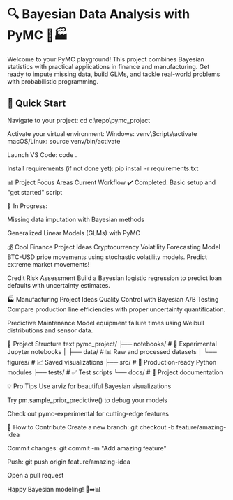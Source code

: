 # 🔍 Bayesian Data Analysis with PyMC 🏦🏭

Welcome to your PyMC playground! This project combines Bayesian statistics with practical applications in finance and manufacturing. Get ready to impute missing data, build GLMs, and tackle real-world problems with probabilistic programming.

## 🚀 Quick Start

Navigate to your project:
   cd c:\repo\pymc_project
   
   Activate your virtual environment:
   Windows: venv\Scripts\activate
   macOS/Linux: source venv/bin/activate

   Launch VS Code: code .

   Install requirements (if not done yet):
   pip install -r requirements.txt

📊 Project Focus Areas
Current Workflow
✔️ Completed: Basic setup and "get started" script

🚧 In Progress:

Missing data imputation with Bayesian methods

Generalized Linear Models (GLMs) with PyMC

💰 Cool Finance Project Ideas
Cryptocurrency Volatility Forecasting
Model BTC-USD price movements using stochastic volatility models. Predict extreme market movements!

Credit Risk Assessment
Build a Bayesian logistic regression to predict loan defaults with uncertainty estimates.

🏭 Manufacturing Project Ideas
Quality Control with Bayesian A/B Testing
Compare production line efficiencies with proper uncertainty quantification.

Predictive Maintenance
Model equipment failure times using Weibull distributions and sensor data.

📂 Project Structure
text
pymc_project/
├── notebooks/          # 🧪 Experimental Jupyter notebooks
│   ├── data/          # 📊 Raw and processed datasets
│   └── figures/       # 📈 Saved visualizations
├── src/               # 🐍 Production-ready Python modules
├── tests/             # ✅ Test scripts
└── docs/              # 📖 Project documentation

💡 Pro Tips
Use arviz for beautiful Bayesian visualizations

Try pm.sample_prior_predictive() to debug your models

Check out pymc-experimental for cutting-edge features

🤝 How to Contribute
Create a new branch: git checkout -b feature/amazing-idea

Commit changes: git commit -m "Add amazing feature"

Push: git push origin feature/amazing-idea

Open a pull request

Happy Bayesian modeling! 🎲➡️📊